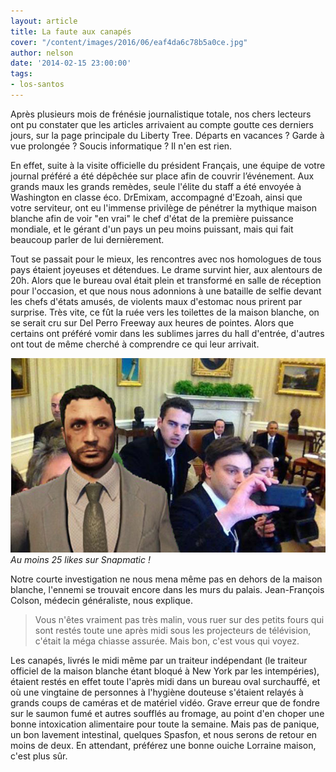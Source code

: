 ```yaml
---
layout: article
title: La faute aux canapés
cover: "/content/images/2016/06/eaf4da6c78b5a0ce.jpg"
author: nelson
date: '2014-02-15 23:00:00'
tags:
- los-santos
---
```


Après plusieurs mois de frénésie journalistique totale, nos chers lecteurs ont pu constater que les articles arrivaient au compte goutte ces derniers jours, sur la page principale du Liberty Tree. Départs en vacances ? Garde à vue prolongée ? Soucis informatique ? Il n'en est rien.

En effet, suite à la visite officielle du président Français, une équipe de votre journal préféré a été dépêchée sur place afin de couvrir l’événement. Aux grands maux les grands remèdes, seule l'élite du staff a été envoyée à Washington en classe éco. DrEmixam, accompagné d'Ezoah, ainsi que votre serviteur, ont eu l'immense privilège de pénétrer la mythique maison blanche afin de voir "en vrai" le chef d'état de la première puissance mondiale, et le gérant d'un pays un peu moins puissant, mais qui fait beaucoup parler de lui dernièrement.

Tout se passait pour le mieux, les rencontres avec nos homologues de tous pays étaient joyeuses et détendues. Le drame survint hier, aux alentours de 20h. Alors que le bureau oval était plein et transformé en salle de réception pour l'occasion, et que nous nous adonnions à une bataille de selfie devant les chefs d'états amusés, de violents maux d'estomac nous prirent par surprise. Très vite, ce fût la ruée vers les toilettes de la maison blanche, on se serait cru sur Del Perro Freeway aux heures de pointes. Alors que certains ont préféré vomir dans les sublimes jarres du hall d'entrée, d'autres ont tout de même cherché à comprendre ce qui leur arrivait.

![Au moins 25 likes sur Snapmatic !](/content/images/2016/06/eaf4da6c78b5a0ce_0.jpg)
_Au moins 25 likes sur Snapmatic !_

Notre courte investigation ne nous mena même pas en dehors de la maison blanche, l'ennemi se trouvait encore dans les murs du palais. Jean-François Colson, médecin généraliste, nous explique.

> Vous n'êtes vraiment pas très malin, vous ruer sur des petits fours qui sont restés toute une après midi sous les projecteurs de télévision, c'était la méga chiasse assurée. Mais bon, c'est vous qui voyez.

Les canapés, livrés le midi même par un traiteur indépendant (le traiteur officiel de la maison blanche étant bloqué à New York par les intempéries), étaient restés en effet toute l'après midi dans un bureau oval surchauffé, et où une vingtaine de personnes à l'hygiène douteuse s'étaient relayés à grands coups de caméras et de matériel vidéo. Grave erreur que de fondre sur le saumon fumé et autres soufflés au fromage, au point d'en choper une bonne intoxication alimentaire pour toute la semaine. Mais pas de panique, un bon lavement intestinal, quelques Spasfon, et nous serons de retour en moins de deux. En attendant, préférez une bonne ouiche Lorraine maison, c'est plus sûr.

<!--kg-card-end: markdown-->
